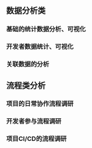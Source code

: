## 数据分析类

### 基础的统计数据分析、可视化

### 开发者数据统计、可视化

### 关联数据的分析


## 流程类分析

### 项目的日常协作流程调研

### 开发者参与流程调研

### 项目CI/CD的流程调研
